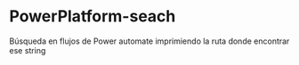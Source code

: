 # PowerPlatform-seach
Búsqueda en flujos de Power automate imprimiendo la ruta donde encontrar ese string
